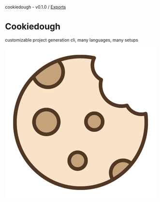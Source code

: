 cookiedough - v0.1.0 / [Exports](modules.md)

# Cookiedough

customizable project generation cli, many languages, many setups

![](/.assets/cookiedough.png)
